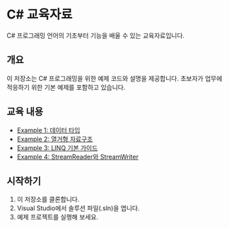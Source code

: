 # C# 교육자료

C# 프로그래밍 언어의 기초부터 기능을 배울 수 있는 교육자료입니다.

## 개요

이 저장소는 C# 프로그래밍을 위한 예제 코드와 설명을 제공합니다. 초보자가 업무에 적응하기 위한 기본 예제를 포함하고 있습니다.

## 교육 내용

- [Example 1: 데이터 타입](../../wiki/Example-1)
- [Example 2: 열거형 자료구조](../../wiki/Example-2)
- [Example 3: LINQ 기본 가이드](../../wiki/Example-3)
- [Example 4: StreamReader와 StreamWriter](../../wiki/Example-4)
  
## 시작하기

1. 이 저장소를 클론합니다.
2. Visual Studio에서 솔루션 파일(.sln)을 엽니다.
3. 예제 프로젝트를 실행해 보세요.

